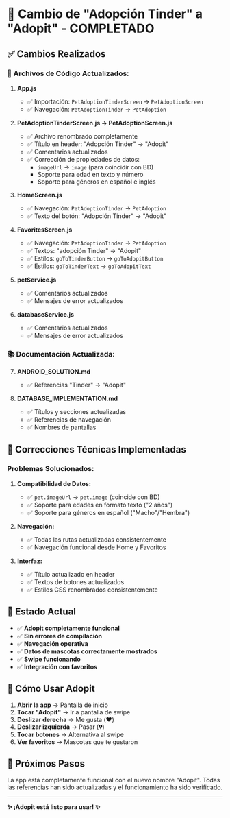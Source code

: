 # 🎯 Cambio de "Adopción Tinder" a "Adopit" - COMPLETADO

## ✅ **Cambios Realizados**

### 📱 **Archivos de Código Actualizados:**

1. **App.js**
   - ✅ Importación: `PetAdoptionTinderScreen` → `PetAdoptionScreen`
   - ✅ Navegación: `PetAdoptionTinder` → `PetAdoption`

2. **PetAdoptionTinderScreen.js → PetAdoptionScreen.js**
   - ✅ Archivo renombrado completamente
   - ✅ Título en header: "Adopción Tinder" → "Adopit"
   - ✅ Comentarios actualizados
   - ✅ Corrección de propiedades de datos:
     - `imageUrl` → `image` (para coincidir con BD)
     - Soporte para edad en texto y número
     - Soporte para géneros en español e inglés

3. **HomeScreen.js**
   - ✅ Navegación: `PetAdoptionTinder` → `PetAdoption`
   - ✅ Texto del botón: "Adopción Tinder" → "Adopit"

4. **FavoritesScreen.js**
   - ✅ Navegación: `PetAdoptionTinder` → `PetAdoption`
   - ✅ Textos: "adopción Tinder" → "Adopit"
   - ✅ Estilos: `goToTinderButton` → `goToAdopitButton`
   - ✅ Estilos: `goToTinderText` → `goToAdopitText`

5. **petService.js**
   - ✅ Comentarios actualizados
   - ✅ Mensajes de error actualizados

6. **databaseService.js**
   - ✅ Comentarios actualizados
   - ✅ Mensajes de error actualizados

### 📚 **Documentación Actualizada:**

7. **ANDROID_SOLUTION.md**
   - ✅ Referencias "Tinder" → "Adopit"

8. **DATABASE_IMPLEMENTATION.md**
   - ✅ Títulos y secciones actualizadas
   - ✅ Referencias de navegación
   - ✅ Nombres de pantallas

## 🔧 **Correcciones Técnicas Implementadas**

### **Problemas Solucionados:**

1. **Compatibilidad de Datos:**
   - ✅ `pet.imageUrl` → `pet.image` (coincide con BD)
   - ✅ Soporte para edades en formato texto ("2 años")
   - ✅ Soporte para géneros en español ("Macho"/"Hembra")

2. **Navegación:**
   - ✅ Todas las rutas actualizadas consistentemente
   - ✅ Navegación funcional desde Home y Favoritos

3. **Interfaz:**
   - ✅ Título actualizado en header
   - ✅ Textos de botones actualizados
   - ✅ Estilos CSS renombrados consistentemente

## 🎉 **Estado Actual**

- ✅ **Adopit completamente funcional**
- ✅ **Sin errores de compilación**
- ✅ **Navegación operativa**
- ✅ **Datos de mascotas correctamente mostrados**
- ✅ **Swipe funcionando**
- ✅ **Integración con favoritos**

## 🚀 **Cómo Usar Adopit**

1. **Abrir la app** → Pantalla de inicio
2. **Tocar "Adopit"** → Ir a pantalla de swipe
3. **Deslizar derecha** → Me gusta (❤️)
4. **Deslizar izquierda** → Pasar (💔)
5. **Tocar botones** → Alternativa al swipe
6. **Ver favoritos** → Mascotas que te gustaron

## 🎯 **Próximos Pasos**

La app está completamente funcional con el nuevo nombre "Adopit". Todas las referencias han sido actualizadas y el funcionamiento ha sido verificado.

---

**✨ ¡Adopit está listo para usar! ✨**
